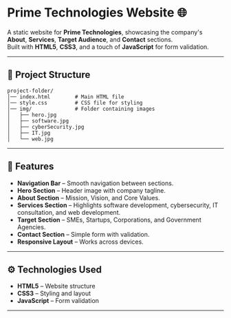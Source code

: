 # Prime Technologies Website 🌐

A static website for **Prime Technologies**, showcasing the company's **About**, **Services**, **Target Audience**, and **Contact** sections.  
Built with **HTML5**, **CSS3**, and a touch of **JavaScript** for form validation.

---

## 📂 Project Structure

```
project-folder/
│── index.html        # Main HTML file
│── style.css         # CSS file for styling
│── img/              # Folder containing images
│   ├── hero.jpg
│   ├── software.jpg
│   ├── cyberSecurity.jpg
│   ├── IT.jpg
│   └── web.jpg
```

---

## 🚀 Features

- **Navigation Bar** – Smooth navigation between sections.  
- **Hero Section** – Header image with company tagline.  
- **About Section** – Mission, Vision, and Core Values.  
- **Services Section** – Highlights software development, cybersecurity, IT consultation, and web development.  
- **Target Section** – SMEs, Startups, Corporations, and Government Agencies.  
- **Contact Section** – Simple form with validation.  
- **Responsive Layout** – Works across devices.  

---

## ⚙️ Technologies Used

- **HTML5** – Website structure  
- **CSS3** – Styling and layout  
- **JavaScript** – Form validation  

---
